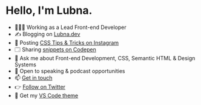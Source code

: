 <h1>Hello, I'm Lubna.</h1>

- 👩🏼‍💻 Working as a Lead Front-end Developer
- ✍️ Blogging on [Lubna.dev](https://lubna.dev)
- 📱 Posting [CSS Tips & Tricks on Instagram](https://www.instagram.com/lubnadev/)
- 🗔 Sharing [snippets on Codepen](https://codepen.io/lubna)
- 💬 Ask me about Front-end Development, CSS, Semantic HTML & Design Systems
- 🎤 Open to speaking & podcast opportunities
- 📫 [Get in touch](https://lubna.dev/contact/)
- 👉 [Follow on Twitter](https://twitter.com/lubnadev)
- 🎨 Get my [VS Code theme](https://marketplace.visualstudio.com/items?itemName=lubnadev.lubnadev-theme)
